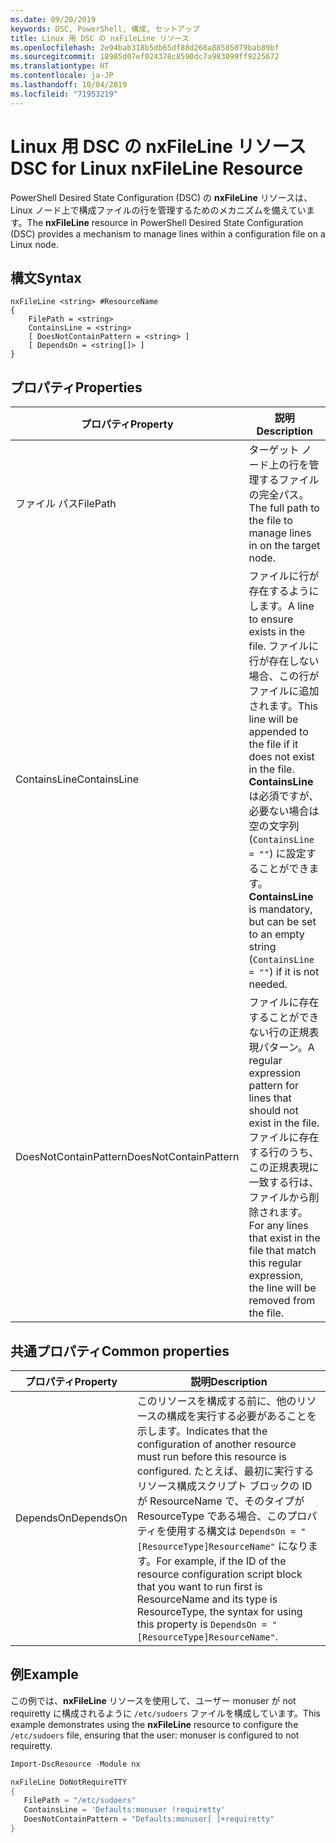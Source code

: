 ```yaml
---
ms.date: 09/20/2019
keywords: DSC, PowerShell, 構成, セットアップ
title: Linux 用 DSC の nxFileLine リソース
ms.openlocfilehash: 2e94bab318b5db65df88d268a88585079bab89bf
ms.sourcegitcommit: 18985d07ef024378c8590dc7a983099ff9225672
ms.translationtype: HT
ms.contentlocale: ja-JP
ms.lasthandoff: 10/04/2019
ms.locfileid: "71953219"
---
```

# <a name="dsc-for-linux-nxfileline-resource"></a><span data-ttu-id="2c1b2-103">Linux 用 DSC の nxFileLine リソース</span><span class="sxs-lookup"><span data-stu-id="2c1b2-103">DSC for Linux nxFileLine Resource</span></span>

<span data-ttu-id="2c1b2-104">PowerShell Desired State Configuration (DSC) の **nxFileLine** リソースは、Linux ノード上で構成ファイルの行を管理するためのメカニズムを備えています。</span><span class="sxs-lookup"><span data-stu-id="2c1b2-104">The **nxFileLine** resource in PowerShell Desired State Configuration (DSC) provides a mechanism to manage lines within a configuration file on a Linux node.</span></span>

## <a name="syntax"></a><span data-ttu-id="2c1b2-105">構文</span><span class="sxs-lookup"><span data-stu-id="2c1b2-105">Syntax</span></span>

```Syntax
nxFileLine <string> #ResourceName
{
    FilePath = <string>
    ContainsLine = <string>
    [ DoesNotContainPattern = <string> ]
    [ DependsOn = <string[]> ]
}
```

## <a name="properties"></a><span data-ttu-id="2c1b2-106">プロパティ</span><span class="sxs-lookup"><span data-stu-id="2c1b2-106">Properties</span></span>

|<span data-ttu-id="2c1b2-107">プロパティ</span><span class="sxs-lookup"><span data-stu-id="2c1b2-107">Property</span></span> |<span data-ttu-id="2c1b2-108">説明</span><span class="sxs-lookup"><span data-stu-id="2c1b2-108">Description</span></span> |
|---|---|
|<span data-ttu-id="2c1b2-109">ファイル パス</span><span class="sxs-lookup"><span data-stu-id="2c1b2-109">FilePath</span></span> |<span data-ttu-id="2c1b2-110">ターゲット ノード上の行を管理するファイルの完全パス。</span><span class="sxs-lookup"><span data-stu-id="2c1b2-110">The full path to the file to manage lines in on the target node.</span></span> |
|<span data-ttu-id="2c1b2-111">ContainsLine</span><span class="sxs-lookup"><span data-stu-id="2c1b2-111">ContainsLine</span></span> |<span data-ttu-id="2c1b2-112">ファイルに行が存在するようにします。</span><span class="sxs-lookup"><span data-stu-id="2c1b2-112">A line to ensure exists in the file.</span></span> <span data-ttu-id="2c1b2-113">ファイルに行が存在しない場合、この行がファイルに追加されます。</span><span class="sxs-lookup"><span data-stu-id="2c1b2-113">This line will be appended to the file if it does not exist in the file.</span></span> <span data-ttu-id="2c1b2-114">**ContainsLine** は必須ですが、必要ない場合は空の文字列 (`ContainsLine = ""`) に設定することができます。</span><span class="sxs-lookup"><span data-stu-id="2c1b2-114">**ContainsLine** is mandatory, but can be set to an empty string (`ContainsLine = ""`) if it is not needed.</span></span> |
|<span data-ttu-id="2c1b2-115">DoesNotContainPattern</span><span class="sxs-lookup"><span data-stu-id="2c1b2-115">DoesNotContainPattern</span></span> |<span data-ttu-id="2c1b2-116">ファイルに存在することができない行の正規表現パターン。</span><span class="sxs-lookup"><span data-stu-id="2c1b2-116">A regular expression pattern for lines that should not exist in the file.</span></span> <span data-ttu-id="2c1b2-117">ファイルに存在する行のうち、この正規表現に一致する行は、ファイルから削除されます。</span><span class="sxs-lookup"><span data-stu-id="2c1b2-117">For any lines that exist in the file that match this regular expression, the line will be removed from the file.</span></span> |

## <a name="common-properties"></a><span data-ttu-id="2c1b2-118">共通プロパティ</span><span class="sxs-lookup"><span data-stu-id="2c1b2-118">Common properties</span></span>

|<span data-ttu-id="2c1b2-119">プロパティ</span><span class="sxs-lookup"><span data-stu-id="2c1b2-119">Property</span></span> |<span data-ttu-id="2c1b2-120">説明</span><span class="sxs-lookup"><span data-stu-id="2c1b2-120">Description</span></span> |
|---|---|
|<span data-ttu-id="2c1b2-121">DependsOn</span><span class="sxs-lookup"><span data-stu-id="2c1b2-121">DependsOn</span></span> |<span data-ttu-id="2c1b2-122">このリソースを構成する前に、他のリソースの構成を実行する必要があることを示します。</span><span class="sxs-lookup"><span data-stu-id="2c1b2-122">Indicates that the configuration of another resource must run before this resource is configured.</span></span> <span data-ttu-id="2c1b2-123">たとえば、最初に実行するリソース構成スクリプト ブロックの ID が ResourceName で、そのタイプが ResourceType である場合、このプロパティを使用する構文は `DependsOn = "[ResourceType]ResourceName"` になります。</span><span class="sxs-lookup"><span data-stu-id="2c1b2-123">For example, if the ID of the resource configuration script block that you want to run first is ResourceName and its type is ResourceType, the syntax for using this property is `DependsOn = "[ResourceType]ResourceName"`.</span></span> |

## <a name="example"></a><span data-ttu-id="2c1b2-124">例</span><span class="sxs-lookup"><span data-stu-id="2c1b2-124">Example</span></span>

<span data-ttu-id="2c1b2-125">この例では、**nxFileLine** リソースを使用して、ユーザー monuser が not requiretty に構成されるように `/etc/sudoers` ファイルを構成しています。</span><span class="sxs-lookup"><span data-stu-id="2c1b2-125">This example demonstrates using the **nxFileLine** resource to configure the `/etc/sudoers` file, ensuring that the user: monuser is configured to not requiretty.</span></span>

```powershell
Import-DscResource -Module nx

nxFileLine DoNotRequireTTY
{
   FilePath = "/etc/sudoers"
   ContainsLine = 'Defaults:monuser !requiretty'
   DoesNotContainPattern = "Defaults:monuser[ ]+requiretty"
}
```